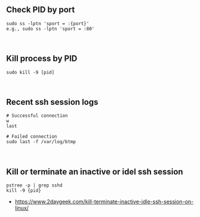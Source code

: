## Check PID by port
```
sudo ss -lptn 'sport = :{port}'
e.g., sudo ss -lptn 'sport = :80'
```

<br />

## Kill process by PID
```
sudo kill -9 [pid]
```

<br />

## Recent ssh session logs
```
# Successful connection
w
last

# Failed connection
sudo last -f /var/log/btmp
```

<br />

## Kill or terminate an inactive or idel ssh session
```
pstree -p | grep sshd
kill -9 {pid}
```
- https://www.2daygeek.com/kill-terminate-inactive-idle-ssh-session-on-linux/

<br />